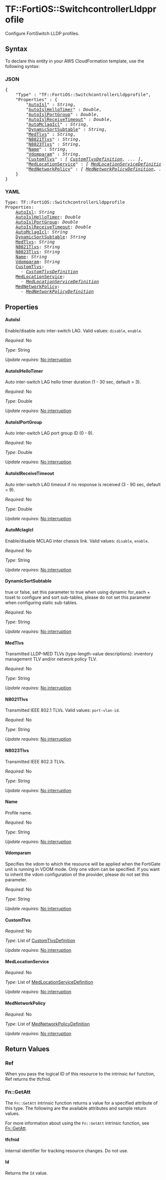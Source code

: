 # TF::FortiOS::SwitchcontrollerLldpprofile

Configure FortiSwitch LLDP profiles.

## Syntax

To declare this entity in your AWS CloudFormation template, use the following syntax:

### JSON

<pre>
{
    "Type" : "TF::FortiOS::SwitchcontrollerLldpprofile",
    "Properties" : {
        "<a href="#autoisl" title="AutoIsl">AutoIsl</a>" : <i>String</i>,
        "<a href="#autoislhellotimer" title="AutoIslHelloTimer">AutoIslHelloTimer</a>" : <i>Double</i>,
        "<a href="#autoislportgroup" title="AutoIslPortGroup">AutoIslPortGroup</a>" : <i>Double</i>,
        "<a href="#autoislreceivetimeout" title="AutoIslReceiveTimeout">AutoIslReceiveTimeout</a>" : <i>Double</i>,
        "<a href="#automclagicl" title="AutoMclagIcl">AutoMclagIcl</a>" : <i>String</i>,
        "<a href="#dynamicsortsubtable" title="DynamicSortSubtable">DynamicSortSubtable</a>" : <i>String</i>,
        "<a href="#medtlvs" title="MedTlvs">MedTlvs</a>" : <i>String</i>,
        "<a href="#n8021tlvs" title="N8021Tlvs">N8021Tlvs</a>" : <i>String</i>,
        "<a href="#n8023tlvs" title="N8023Tlvs">N8023Tlvs</a>" : <i>String</i>,
        "<a href="#name" title="Name">Name</a>" : <i>String</i>,
        "<a href="#vdomparam" title="Vdomparam">Vdomparam</a>" : <i>String</i>,
        "<a href="#customtlvs" title="CustomTlvs">CustomTlvs</a>" : <i>[ <a href="customtlvsdefinition.md">CustomTlvsDefinition</a>, ... ]</i>,
        "<a href="#medlocationservice" title="MedLocationService">MedLocationService</a>" : <i>[ <a href="medlocationservicedefinition.md">MedLocationServiceDefinition</a>, ... ]</i>,
        "<a href="#mednetworkpolicy" title="MedNetworkPolicy">MedNetworkPolicy</a>" : <i>[ <a href="mednetworkpolicydefinition.md">MedNetworkPolicyDefinition</a>, ... ]</i>
    }
}
</pre>

### YAML

<pre>
Type: TF::FortiOS::SwitchcontrollerLldpprofile
Properties:
    <a href="#autoisl" title="AutoIsl">AutoIsl</a>: <i>String</i>
    <a href="#autoislhellotimer" title="AutoIslHelloTimer">AutoIslHelloTimer</a>: <i>Double</i>
    <a href="#autoislportgroup" title="AutoIslPortGroup">AutoIslPortGroup</a>: <i>Double</i>
    <a href="#autoislreceivetimeout" title="AutoIslReceiveTimeout">AutoIslReceiveTimeout</a>: <i>Double</i>
    <a href="#automclagicl" title="AutoMclagIcl">AutoMclagIcl</a>: <i>String</i>
    <a href="#dynamicsortsubtable" title="DynamicSortSubtable">DynamicSortSubtable</a>: <i>String</i>
    <a href="#medtlvs" title="MedTlvs">MedTlvs</a>: <i>String</i>
    <a href="#n8021tlvs" title="N8021Tlvs">N8021Tlvs</a>: <i>String</i>
    <a href="#n8023tlvs" title="N8023Tlvs">N8023Tlvs</a>: <i>String</i>
    <a href="#name" title="Name">Name</a>: <i>String</i>
    <a href="#vdomparam" title="Vdomparam">Vdomparam</a>: <i>String</i>
    <a href="#customtlvs" title="CustomTlvs">CustomTlvs</a>: <i>
      - <a href="customtlvsdefinition.md">CustomTlvsDefinition</a></i>
    <a href="#medlocationservice" title="MedLocationService">MedLocationService</a>: <i>
      - <a href="medlocationservicedefinition.md">MedLocationServiceDefinition</a></i>
    <a href="#mednetworkpolicy" title="MedNetworkPolicy">MedNetworkPolicy</a>: <i>
      - <a href="mednetworkpolicydefinition.md">MedNetworkPolicyDefinition</a></i>
</pre>

## Properties

#### AutoIsl

Enable/disable auto inter-switch LAG. Valid values: `disable`, `enable`.

_Required_: No

_Type_: String

_Update requires_: [No interruption](https://docs.aws.amazon.com/AWSCloudFormation/latest/UserGuide/using-cfn-updating-stacks-update-behaviors.html#update-no-interrupt)

#### AutoIslHelloTimer

Auto inter-switch LAG hello timer duration (1 - 30 sec, default = 3).

_Required_: No

_Type_: Double

_Update requires_: [No interruption](https://docs.aws.amazon.com/AWSCloudFormation/latest/UserGuide/using-cfn-updating-stacks-update-behaviors.html#update-no-interrupt)

#### AutoIslPortGroup

Auto inter-switch LAG port group ID (0 - 9).

_Required_: No

_Type_: Double

_Update requires_: [No interruption](https://docs.aws.amazon.com/AWSCloudFormation/latest/UserGuide/using-cfn-updating-stacks-update-behaviors.html#update-no-interrupt)

#### AutoIslReceiveTimeout

Auto inter-switch LAG timeout if no response is received (3 - 90 sec, default = 9).

_Required_: No

_Type_: Double

_Update requires_: [No interruption](https://docs.aws.amazon.com/AWSCloudFormation/latest/UserGuide/using-cfn-updating-stacks-update-behaviors.html#update-no-interrupt)

#### AutoMclagIcl

Enable/disable MCLAG inter chassis link. Valid values: `disable`, `enable`.

_Required_: No

_Type_: String

_Update requires_: [No interruption](https://docs.aws.amazon.com/AWSCloudFormation/latest/UserGuide/using-cfn-updating-stacks-update-behaviors.html#update-no-interrupt)

#### DynamicSortSubtable

true or false, set this parameter to true when using dynamic for_each + toset to configure and sort sub-tables, please do not set this parameter when configuring static sub-tables.

_Required_: No

_Type_: String

_Update requires_: [No interruption](https://docs.aws.amazon.com/AWSCloudFormation/latest/UserGuide/using-cfn-updating-stacks-update-behaviors.html#update-no-interrupt)

#### MedTlvs

Transmitted LLDP-MED TLVs (type-length-value descriptions): inventory management TLV and/or network policy TLV.

_Required_: No

_Type_: String

_Update requires_: [No interruption](https://docs.aws.amazon.com/AWSCloudFormation/latest/UserGuide/using-cfn-updating-stacks-update-behaviors.html#update-no-interrupt)

#### N8021Tlvs

Transmitted IEEE 802.1 TLVs. Valid values: `port-vlan-id`.

_Required_: No

_Type_: String

_Update requires_: [No interruption](https://docs.aws.amazon.com/AWSCloudFormation/latest/UserGuide/using-cfn-updating-stacks-update-behaviors.html#update-no-interrupt)

#### N8023Tlvs

Transmitted IEEE 802.3 TLVs.

_Required_: No

_Type_: String

_Update requires_: [No interruption](https://docs.aws.amazon.com/AWSCloudFormation/latest/UserGuide/using-cfn-updating-stacks-update-behaviors.html#update-no-interrupt)

#### Name

Profile name.

_Required_: No

_Type_: String

_Update requires_: [No interruption](https://docs.aws.amazon.com/AWSCloudFormation/latest/UserGuide/using-cfn-updating-stacks-update-behaviors.html#update-no-interrupt)

#### Vdomparam

Specifies the vdom to which the resource will be applied when the FortiGate unit is running in VDOM mode. Only one vdom can be specified. If you want to inherit the vdom configuration of the provider, please do not set this parameter.

_Required_: No

_Type_: String

_Update requires_: [No interruption](https://docs.aws.amazon.com/AWSCloudFormation/latest/UserGuide/using-cfn-updating-stacks-update-behaviors.html#update-no-interrupt)

#### CustomTlvs

_Required_: No

_Type_: List of <a href="customtlvsdefinition.md">CustomTlvsDefinition</a>

_Update requires_: [No interruption](https://docs.aws.amazon.com/AWSCloudFormation/latest/UserGuide/using-cfn-updating-stacks-update-behaviors.html#update-no-interrupt)

#### MedLocationService

_Required_: No

_Type_: List of <a href="medlocationservicedefinition.md">MedLocationServiceDefinition</a>

_Update requires_: [No interruption](https://docs.aws.amazon.com/AWSCloudFormation/latest/UserGuide/using-cfn-updating-stacks-update-behaviors.html#update-no-interrupt)

#### MedNetworkPolicy

_Required_: No

_Type_: List of <a href="mednetworkpolicydefinition.md">MedNetworkPolicyDefinition</a>

_Update requires_: [No interruption](https://docs.aws.amazon.com/AWSCloudFormation/latest/UserGuide/using-cfn-updating-stacks-update-behaviors.html#update-no-interrupt)

## Return Values

### Ref

When you pass the logical ID of this resource to the intrinsic `Ref` function, Ref returns the tfcfnid.

### Fn::GetAtt

The `Fn::GetAtt` intrinsic function returns a value for a specified attribute of this type. The following are the available attributes and sample return values.

For more information about using the `Fn::GetAtt` intrinsic function, see [Fn::GetAtt](https://docs.aws.amazon.com/AWSCloudFormation/latest/UserGuide/intrinsic-function-reference-getatt.html).

#### tfcfnid

Internal identifier for tracking resource changes. Do not use.

#### Id

Returns the <code>Id</code> value.

